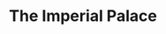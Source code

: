 ---
title: "The Imperial Palace"
address: "15, Queen St, Magherafelt, Co. Derry BT45 6AA"
tel: "028 7963 1709"
county: "Derry"
category: "Asian Restaurants"
type: "Content"
lat: "054.7549010000"
lng: "-006.6088700000"
---